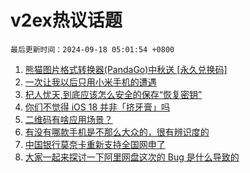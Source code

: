 # v2ex热议话题

`最后更新时间：2024-09-18 05:01:54 +0800`

1. [熊猫图片格式转换器(PandaGo)中秋送 [永久兑换码]](https://www.v2ex.com/t/1073426)
1. [一次让我以后只用小米手机的遭遇](https://www.v2ex.com/t/1073479)
1. [杞人忧天,到底应该怎么安全的保存“恢复密钥”](https://www.v2ex.com/t/1073421)
1. [你们不觉得 iOS 18 并非「挤牙膏」吗](https://www.v2ex.com/t/1073437)
1. [二维码有啥应用场景？](https://www.v2ex.com/t/1073415)
1. [有没有哪款手机是不那么大众的，很有辨识度的](https://www.v2ex.com/t/1073507)
1. [中国银行莫奈卡重新支持全国网申了](https://www.v2ex.com/t/1073481)
1. [大家一起来探讨一下阿里网盘这次的 Bug 是什么导致的](https://www.v2ex.com/t/1073418)

